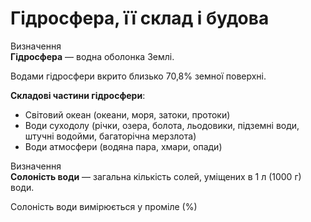 Гідросфера, її склад i будова
=============================
<div class="eoz-wrap">
<span class="eoz">Визначення</span>
<div class="eoz-text">
<b>Гiдросфера</b> — водна оболонка Землi.
</div>
</div>

Водами гідросфери вкрито близько 70,8% земної поверхні.

**Складові частини гідросфери**:
<ul>
<li><span class="p1">Світовий океан</span> (океани, моря, затоки, протоки)</li>
<li><span class="p1">Води суходолу</span> (річки, озера, болота, льодовики, підземні води, штучні водойми, багаторічна мерзлота)</li>
<li><span class="p1">Води атмосфери</span> (водяна пара, хмари, опади)</li>
</ul>

<div class="eoz-wrap">
<span class="eoz">Визначення</span>
<div class="eoz-text">
<b>Солонiсть води</b> — загальна кiлькiсть солей, умiщених в 1 л (1000 г) води.
</div>
</div>

Солоність води вимірюється у проміле (%)

